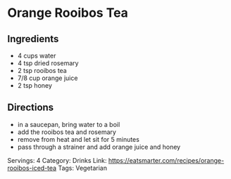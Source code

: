 # Orange Rooibos Tea
## Ingredients
- 4 cups water
- 4 tsp dried rosemary
- 2 tsp rooibos tea
- 7/8 cup orange juice
- 2 tsp honey
## Directions
- in a saucepan, bring water to a boil
- add the rooibos tea and rosemary
- remove from heat and let sit for 5 minutes
- pass through a strainer and add orange juice and honey

Servings: 4
Category: Drinks
Link: https://eatsmarter.com/recipes/orange-rooibos-iced-tea
Tags: Vegetarian
